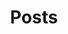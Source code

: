 ---
title: "Posts"
sort_by: "date"  # sort by date is enable while using archived.html template
paginate_by: 13
extra:
  archived: true # archived by years
---